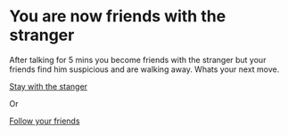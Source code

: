 # You are now friends with the stranger

After talking for 5 mins you become friends with the stranger but your friends find him suspicious and are walking away. Whats your next move.

[Stay with the stanger](enter-slaughter-house.md)

Or

[Follow your friends](hit-by-a-wrecking-ball.md)

